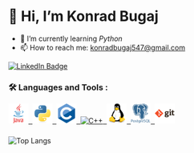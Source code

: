 # 👋 Hi, I’m Konrad Bugaj

- 🌱 I’m currently learning *Python*
- 📫 How to reach me: konradbugaj547@gmail.com
<div id="badges">
<a href="https://www.linkedin.com/in/konrad-bugaj-25158831a">
   <img src="https://img.shields.io/badge/LinkedIn-blue?style=for-the-badge&logo=linkedin&logoColor=white" alt="LinkedIn Badge"/>
</a>

### :hammer_and_wrench: Languages and Tools :

  <div class="left">
    <a href="https://www.java.com">
      <img src="https://github.com/devicons/devicon/blob/master/icons/java/java-original-wordmark.svg" title="Java" alt="Java" width="40" height="40"/>&nbsp;
    </a> 
    <a href="https://www.python.org">
      <img src="https://github.com/devicons/devicon/blob/master/icons/python/python-original.svg" title="Python" alt="Python" width="40" height="40"/>&nbsp;
    </a> 
    <a href="https://www.cprogramming.com">
      <img src="https://github.com/devicons/devicon/blob/master/icons/c/c-original.svg" title="C" alt="C" width="40" height="40"/>&nbsp;
    </a> 
    <a href="https://isocpp.org/"> 
      <img src="https://github.com/isocpp/logos/blob/master/cpp_logo.svg" title="C++" alt="C++" width="40" height="40" id="x"/>&nbsp;
    </a> 
    <a href="https://isocpp.org/">
      <img src="https://github.com/devicons/devicon/blob/master/icons/linux/linux-original.svg" title="Linux" alt="Linux" width="40" height="40"/>&nbsp;
    </a> 
    <a href="https://www.postgresql.org/">
      <img src="https://github.com/devicons/devicon/blob/master/icons/postgresql/postgresql-plain-wordmark.svg" title="PostgreSQL" alt="PostgreSQL" width="40" height="40"/>&nbsp;
    </a> 
    <a href="https://git-scm.com/">
      <img src="https://github.com/devicons/devicon/blob/master/icons/git/git-original-wordmark.svg" title="Git" alt="Git" width="40" height="40"/>
    </a>
  </div>


###
![Top Langs](https://github-readme-stats.vercel.app/api/top-langs/?username=konradb8&layout=compact&theme=vision-friendly-dark)

<!---
konradb8/konradb8 is a ✨ special ✨ repository because its `README.md` (this file) appears on your GitHub profile.
You can click the Preview link to take a look at your changes.
--->

